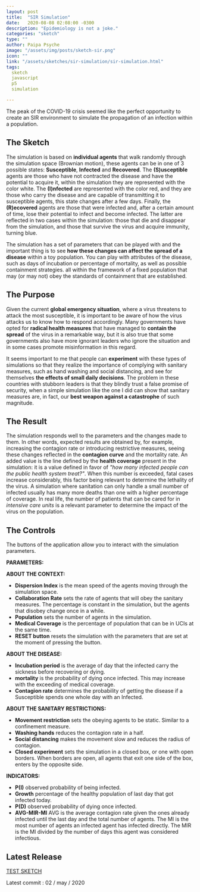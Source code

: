 ```yaml
---
layout: post
title:  "SIR Simulation"
date:   2020-08-08 02:08:00 -0300
description: "Epidemiology is not a joke."
categories: "sketch"
type: ""
author: Paipa Psyche
image: "/assets/img/posts/sketch-sir.png"
icon: ""
link: "/assets/sketches/sir-simulation/sir-simulation.html"
tags:
  sketch
  javascript
  p5
  simulation

---
```

The peak of the COVID-19 crisis seemed like the perfect opportunity to create an SIR environment to simulate the propagation of an infection within a population.

## The Sketch
The simulation is based on **individual agents** that walk randomly through the simulation space (Brownian motion), these agents can be in one of 3 possible states: **Susceptible**, **Infected** and **Recovered**.
The **(S)usceptible** agents are those who have not contracted the disease and have the potential to acquire it, within the simulation they are represented with the color white. The **(I)nfected** are represented with the color red, and they are those who carry the disease and are capable of transmitting it to susceptible agents, this state changes after a few days. Finally, the **(R)ecovered** agents are those that were infected and, after a certain amount of time, lose their potential to infect and become infected. The latter are reflected in two cases within the simulation: those that die and disappear from the simulation, and those that survive the virus and acquire immunity, turning blue.

The simulation has a set of parameters that can be played with and the important thing is to see **how these changes can affect the spread of a disease** within a toy population. You can play with attributes of the disease, such as days of incubation or percentage of mortality, as well as possible containment strategies. all within the framework of a fixed population that may (or may not) obey the standards of containment that are established.

## The Purpose
Given the current **global emergency situation**, where a virus threatens to attack the most susceptible, it is important to be aware of how the virus attacks us to know how to respond accordingly. Many governments have opted for **radical health measures** that have managed to **contain the spread** of the virus in a remarkable way, but it is also true that some governments also have more ignorant leaders who ignore the situation and in some cases promote misinformation in this regard.

It seems important to me that people can **experiment** with these types of simulations so that they realize the importance of complying with sanitary measures, such as hand washing and social distancing, and see for themselves **the effects of small daily decisions**. The problem in these countries with stubborn leaders is that they blindly trust a false promise of security, when a simple simulation like the one I did can show that sanitary measures are, in fact, our **best weapon against a catastrophe** of such magnitude.

## The Result

The simulation responds well to the parameters and the changes made to them. In other words, expected results are obtained by, for example, increasing the contagion rate or introducing restrictive measures, seeing these changes reflected in the **contagion curve** and the mortality rate.
An added value is the line defined by the **health coverage** present in the simulation: it is a value defined in favor of *"how many infected people can the public health system treat?"*. When this number is exceeded, fatal cases increase considerably, this factor being relevant to determine the lethality of the virus. A simulation where sanitation can only handle a small number of infected usually has many more deaths than one with a higher percentage of coverage. In real life, the number of patients that can be cared for in *intensive care units* is a relevant parameter to determine the impact of the virus on the population.


## The Controls
The buttons of the application allow you to interact with the simulation parameters.

**PARAMETERS:**

**ABOUT THE CONTEXT:**

* **Dispersion Index** is the mean speed of the agents moving through the simulation space.
* **Collaboration Rate** sets the rate of agents that will obey the sanitary measures. The percentage is constant in the simulation, but the agents that disobey change once in a while.
* **Population** sets the number of agents in the simulation.
* **Medical Coverage** is the percentage of population that can be in UCIs at the same time.
* **RESET button** resets the simulation with the parameters that are set at the moment of pressing the button.

**ABOUT THE DISEASE:**

* **Incubation period** is the average of day that the infected carry the sickness before recovering or dying.
* **mortality** is the probability of dying once infected. This may increase with the exceeding of medical coverage.
* **Contagion rate** determines the probability of getting the disease if a Susceptible spends one whole day with an Infected.



**ABOUT THE SANITARY RESTRICTIONS:**

* **Movement restriction** sets the obeying agents to be static. Similar to a confinement measure.
* **Washing hands** reduces the contagion rate in a half.
* **Social distancing** makes the movement slow and reduces the radius of contagion.
* **Closed experiment** sets the simulation in a closed box, or one with open borders. When borders are open, all agents that exit one side of the box, enters by the opposite side.

**INDICATORS:**

* **P(I)** observed probability of being infected.
* **Growth** percentage of the healthy population of last day that got infected today.
* **P(D)** observed probability of dying once infected.
* **AVG-MIR-MI** AVG is the average contagion rate given the ones already infected until the last day and the total number of agents. The MI is the most number of agents an infected agent has infected directly. The MIR is the MI divided by the number of days this agent was considered infectious.



## Latest Release
<a href="{{site.baseurl}}/assets/sketches/sir-simulation/SIR-simulation.html" class="link-sketch">
<span >
TEST SKETCH
</span>
</a>

Latest commit : 02  / may / 2020

